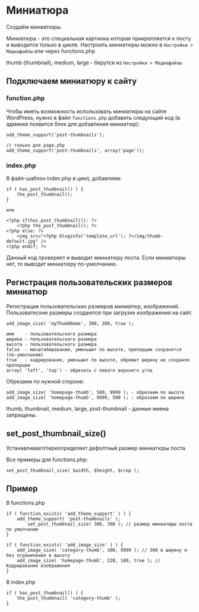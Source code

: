 # Миниатюра
Создаём миниатюры.

Миниатюра - это специальная картинка которая прикрепляется к посту и выводится только в цикле. Настроить миниатюры можно в `Настройки > Медиафайлы` или через functions.php

thumb (thumbnail), medium, large - берутся из `Настройки > Медиафайлы`

## Подключаем миниатюру к сайту
### function.php
Чтобы иметь возможность использовать миниатюры на сайте WordPress, нужно в файл `functions.php` добавить следующий код (в админке появится блок для добавления миниатюр):

    add_theme_support('post-thumbnails');

    // только для page.php
    add_theme_support('post-thumbnails', array('page'));

### index.php
В файл-шаблон index.php в цикл, добавляем:

    if ( has_post_thumbnail() ) {
    	the_post_thumbnail();
    }

    или

    <?php if(has_post_thumbnail()): ?>
        <?php the_post_thumbnail(); ?>
    <?php else: ?>
        <img src="<?php bloginfo('template_url'); ?>/img/thumb-default.jpg" />
    <?php endif; ?>

Данный код проверяет и выводит миниатюру поста. Если миниатюры нет, то выводит миниатюру по-умолчанию.

## Регистрация пользовательских размеров миниатюр
Регистрация пользовательских размеров миниатюр, изображений. Пользоватеские размеры создаются при загрузке изображения на сайт.

    add_image_size( 'myThumbName', 300, 200, true );

    имя    - пользовательского размера
    ширина - пользовательского размера
    высота - пользовательского размера
    false  - масштабирование, уменьшит по высоте, пропорции сохранятся (по-умолчанию)
    true   - кадрирование, уменьшит по высоте, обрежит ширину не сохраняя пропорции
    array( 'left', 'top') - обрезать с левого верхнего угла

Обрезаем по нужной стороне:

    add_image_size( 'homepage-thumb', 500, 9999 ); - обрезаем по высоте
    add_image_size( 'homepage-thumb', 9999, 500 ); - обрезаем по ширине

thumb, thumbnail, medium, large, post-thumbnail - данные имена запрещены.

## set_post_thumbnail_size()
Устанавливает/переопределяет дефолтный размер миниатюры поста.

Все примеры для functions.php:

    set_post_thumbnail_size( $width, $height, $crop );

## Пример

В functions.php

    if ( function_exists( 'add_theme_support' ) ) {
        add_theme_support( 'post-thumbnails' );
            set_post_thumbnail_size( 300, 300 ); // размер миниатюры поста по умолчанию
    }

    if ( function_exists( 'add_image_size' ) ) {
        add_image_size( 'category-thumb', 300, 9999 ); // 300 в ширину и без ограничения в высоту
        add_image_size( 'homepage-thumb', 220, 180, true ); // Кадрирование изображения
    }

В index.php

    if ( has_post_thumbnail() ) {
        the_post_thumbnail( 'category-thumb' );
    }